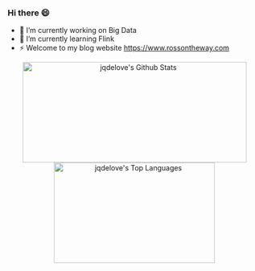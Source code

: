 ### Hi there 😄

<!--
**jqdelove/jqdelove** is a ✨ _special_ ✨ repository because its `README.md` (this file) appears on your GitHub profile.

Here are some ideas to get you started:

-->

- 🔭 I’m currently working on Big Data
- 🌱 I’m currently learning Flink
- ⚡ Welcome to my blog website https://www.rossontheway.com
<!-- - 👯 I’m looking to collaborate on ... --> 
<!-- - 🤔 I’m looking for help with ... -->
<!-- - 💬 Ask me about ...
- 📫 How to reach me: ...
- 😄 Pronouns: ...
- ⚡ Fun fact: ...
--> 
 
<div style="background-image: url(https://source.unsplash.com/random/700x240)"></div>
<diV>
  <div align="center">
    <a href="#"><img alt="jqdelove's Github Stats" src="https://github-readme-stats.vercel.app/api?username=jqdelove&show_icons=true&include_all_commits=true&count_private=true&theme=react&hide_border=true&bg_color=0D1117&title_color=5ce1e6&icon_color=5ce1e6" height="200" width="445"/></a>
    <a href="#"><img alt="jqdelove's Top Languages" src="https://github-readme-stats.vercel.app/api/top-langs/?username=jqdelove&langs_count=10&layout=compact&theme=react&hide_border=true&bg_color=0D1117&title_color=5ce1e6&icon_color=5ce1e6" height="200" width="320"/></a>
  <div> 
</div>
<br />
